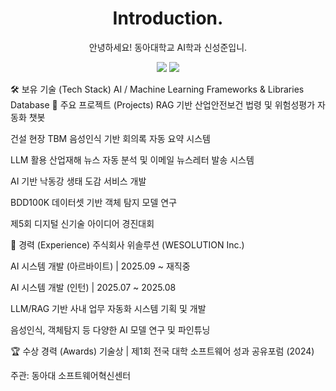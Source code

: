 <div align="center">
<h1> Introduction.</h1>
<p>안녕하세요! 동아대학교 AI학과 신성준입니.</p>
<div>
<a href="mailto:cyd1642@naver.com"><img src="https://www.google.com/search?q=https://img.shields.io/badge/Email-cyd1642%2540naver.com-D14836%3Fstyle%3Dflat-square%26logo%3DGmail%26logoColor%3Dwhite"/></a>
<a href="https://github.com/tls5657"><img src="https://www.google.com/search?q=https://img.shields.io/badge/GitHub-tls5657-181717%3Fstyle%3Dflat-square%26logo%3DGitHub%26logoColor%3Dwhite"/></a>
</div>
</div>




🛠️ 보유 기술 (Tech Stack)
AI / Machine Learning
Frameworks & Libraries
Database
🚀 주요 프로젝트 (Projects)
RAG 기반 산업안전보건 법령 및 위험성평가 자동화 챗봇

건설 현장 TBM 음성인식 기반 회의록 자동 요약 시스템

LLM 활용 산업재해 뉴스 자동 분석 및 이메일 뉴스레터 발송 시스템

AI 기반 낙동강 생태 도감 서비스 개발

BDD100K 데이터셋 기반 객체 탐지 모델 연구

제5회 디지털 신기술 아이디어 경진대회

💼 경력 (Experience)
주식회사 위솔루션 (WESOLUTION Inc.)

AI 시스템 개발 (아르바이트) | 2025.09 ~ 재직중

AI 시스템 개발 (인턴) | 2025.07 ~ 2025.08

LLM/RAG 기반 사내 업무 자동화 시스템 기획 및 개발

음성인식, 객체탐지 등 다양한 AI 모델 연구 및 파인튜닝

🏆 수상 경력 (Awards)
기술상 | 제1회 전국 대학 소프트웨어 성과 공유포럼 (2024)

주관: 동아대 소프트웨어혁신센터
